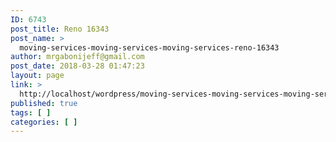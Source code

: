 ```yaml
---
ID: 6743
post_title: Reno 16343
post_name: >
  moving-services-moving-services-moving-services-reno-16343
author: mrgabonijeff@gmail.com
post_date: 2018-03-28 01:47:23
layout: page
link: >
  http://localhost/wordpress/moving-services-moving-services-moving-services-reno-16343/
published: true
tags: [ ]
categories: [ ]
---
```

